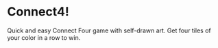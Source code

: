 # Connect4!
Quick and easy Connect Four game with self-drawn art. Get four tiles of your color in a row to win.
